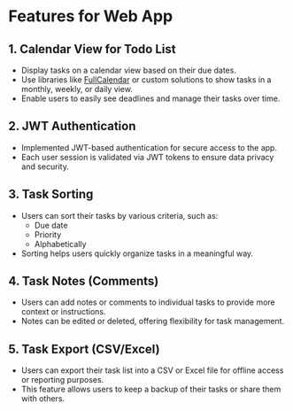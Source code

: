  # Features for Web App

## 1. **Calendar View for Todo List**
   - Display tasks on a calendar view based on their due dates.
   - Use libraries like [FullCalendar](https://fullcalendar.io/) or custom solutions to show tasks in a monthly, weekly, or daily view.
   - Enable users to easily see deadlines and manage their tasks over time.

## 2. **JWT Authentication**
   - Implemented JWT-based authentication for secure access to the app.
   - Each user session is validated via JWT tokens to ensure data privacy and security.

## 3. **Task Sorting**
   - Users can sort their tasks by various criteria, such as:
     - Due date
     - Priority
     - Alphabetically
   - Sorting helps users quickly organize tasks in a meaningful way.

## 4. **Task Notes (Comments)**
   - Users can add notes or comments to individual tasks to provide more context or instructions.
   - Notes can be edited or deleted, offering flexibility for task management.

## 5. **Task Export (CSV/Excel)**
   - Users can export their task list into a CSV or Excel file for offline access or reporting purposes.
   - This feature allows users to keep a backup of their tasks or share them with others.

